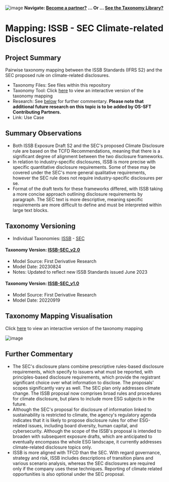 ![image](https://user-images.githubusercontent.com/112073913/188821900-0c411acf-fbdd-4163-adc9-3ba4e2be78df.png)
**Navigate: [Become a partner?](https://github.com/OS-SFT/06-COLLABORATORS-PARTNERS)**
**... Or ... [See the Taxonomy Library?](https://github.com/orgs/OS-SFT/projects/2)**

# Mapping: ISSB - SEC Climate-related Disclosures

## Project Summary

Pairwise taxonomy mapping between the ISSB Standards (IFRS S2) and the SEC proposed rule on climate-related disclosures.
- Taxonomy Files: See files within this repository
- Taxonomy Tool: Click [here](https://os-sft.solidatus.com/viewer/share/DNt1R2gKG71cclb7vGnrypz89EaLCajK) to view an interactive version of the taxonomy mapping
- Research: See [below](https://github.com/OS-SFT/Taxonomy-Mappings-Library/tree/main/Taxonomy%20Mappings%20-%20Double/ISSB%20-%20SEC#further-commentary) for further commentary. **Please note that additional future research on this topic is to be added by OS-SFT Contributing Partners.**
- Link: Use Case

## Summary Observations

- Both ISSB Exposure Draft S2 and the SEC's proposed Climate Disclosure rule are based on the TCFD Recommendations, meaning that there is a significant degree of alignment between the two disclosure frameworks.
- In relation to industry-specific disclosures, ISSB is more precise with specific quantitative disclosure requirements. Some of these may be covered under the SEC's more general qualitative requirements, however the SEC rule does not require industry-specific disclosures per se.
- Format of the draft texts for these frameworks differed, with ISSB taking a more concise approach outlining disclosure requirements by paragraph. The SEC text is more descriptive, meaning specific requirements are more difficult to define and must be interpreted within large text blocks.

## Taxonomy Versioning

- Individual Taxonomies: [ISSB](https://github.com/OS-SFT/Taxonomy-Mappings-Library/tree/main/Single%20Taxonomies/ISSB) - [SEC](https://github.com/OS-SFT/Taxonomy-Mappings-Library/tree/main/Single%20Taxonomies/SEC%20-%20Climate%20Disclosure%20Rule)

#### Taxonomy Version: [ISSB-SEC_v2.0](https://os-sft.solidatus.com/viewer/share/DNt1R2gKG71cclb7vGnrypz89EaLCajK)
- Model Source: First Derivative Research
- Model Date: 20230824
- Notes: Updated to reflect new ISSB Standards issued June 2023

#### Taxonomy Version: [ISSB-SEC_v1.0](https://os-sft.solidatus.com/viewer/share/0IXZNJ5RUQwk1GtqpeVFqtWvxGb4knkW)
- Model Source: First Derivative Research
- Model Date: 20220919

## Taxonomy Mapping Visualisation

Click [here](https://os-sft.solidatus.com/viewer/share/DNt1R2gKG71cclb7vGnrypz89EaLCajK) to view an interactive version of the taxonomy mapping

![image](https://github.com/OS-SFT/Taxonomy-Mappings-Library/assets/112079442/93fc9bed-f86e-483c-b6d2-1cde3b5d86c8)

## Further Commentary

* The SEC's disclosure plans combine prescriptive rules-based disclosure requirements, which specify to issuers what must be reported, with principles-based disclosure requirements, which provide the registrant significant choice over what information to disclose. The proposals' scopes significantly vary as well. The SEC plan only addresses climate change. The ISSB proposal now comprises broad rules and procedures for climate disclosure, but plans to include more ESG subjects in the future.
* Although the SEC's proposal for disclosure of information linked to sustainability is restricted to climate, the agency's regulatory agenda indicates that it is likely to propose disclosure rules for other ESG-related issues, including board diversity, human capital, and cybersecurity. Although the scope of the ISSB's proposal is intended to broaden with subsequent exposure drafts, which are anticipated to eventually encompass the whole ESG landscape, it currently addresses climate-related disclosure topics only.
* ISSB is more aligned with TFCD than the SEC. With regard governance, strategy and risk, ISSB includes descriptions of transition plans and various scenario analysis, whereas the SEC disclosures are required only if the company uses these techniques. Reporting of climate related opportunities is also optional under the SEC proposal.
